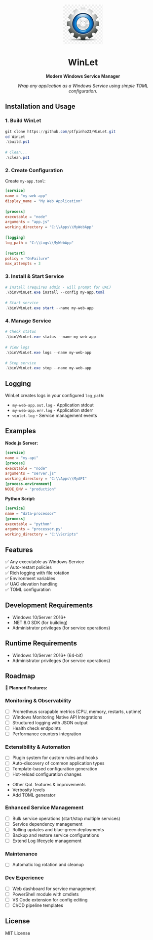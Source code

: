 <div align="center">

<img src="winlet.png" alt="WinLet Logo" width="128" height="128">

# WinLet

**Modern Windows Service Manager**

*Wrap any application as a Windows Service using simple TOML configuration.*

</div>

## Installation and Usage

### 1. Build WinLet
```powershell
git clone https://github.com/ptfpinho23/WinLet.git
cd WinLet
.\build.ps1

# Clean...
.\clean.ps1
```

### 2. Create Configuration
Create `my-app.toml`:
```toml
[service]
name = "my-web-app"
display_name = "My Web Application"

[process]
executable = "node"
arguments = "app.js"
working_directory = "C:\\Apps\\MyWebApp"

[logging]
log_path = "C:\\Logs\\MyWebApp"

[restart]
policy = "OnFailure"
max_attempts = 3
```

### 3. Install & Start Service
```powershell
# Install (requires admin - will prompt for UAC)
.\bin\WinLet.exe install --config my-app.toml

# Start service
.\bin\WinLet.exe start --name my-web-app
```

### 4. Manage Service
```powershell
# Check status
.\bin\WinLet.exe status --name my-web-app

# View logs
.\bin\WinLet.exe logs --name my-web-app

# Stop service
.\bin\WinLet.exe stop --name my-web-app
```

## Logging

WinLet creates logs in your configured `log_path`:
- `my-web-app.out.log` - Application stdout
- `my-web-app.err.log` - Application stderr  
- `winlet.log` - Service management events

## Examples

**Node.js Server:**
```toml
[service]
name = "my-api"
[process]
executable = "node"
arguments = "server.js"
working_directory = "C:\\Apps\\MyAPI"
[process.environment]
NODE_ENV = "production"
```

**Python Script:**
```toml
[service]
name = "data-processor"
[process]
executable = "python"
arguments = "processor.py"
working_directory = "C:\\Scripts"
```

## Features

✅ Any executable as Windows Service  
✅ Auto-restart policies  
✅ Rich logging with file rotation  
✅ Environment variables  
✅ UAC elevation handling  
✅ TOML configuration  

## Development Requirements 

- Windows 10/Server 2016+
- .NET 8.0 SDK (for building)
- Administrator privileges (for service operations)

## Runtime Requirements

- Windows 10/Server 2016+ (64-bit)
- Administrator privileges (for service operations)

## Roadmap

🚧 **Planned Features:**

### Monitoring & Observability
- [ ] Prometheus scrapable metrics (CPU, memory, restarts, uptime)
- [ ] Windows Monitoring Native API Integrations
- [ ] Structured logging with JSON output
- [ ] Health check endpoints
- [ ] Performance counters integration

### Extensibility & Automation  
- [ ] Plugin system for custom rules and hooks
- [ ] Auto-discovery of common application types
- [ ] Template-based configuration generation
- [ ] Hot-reload configuration changes
- Other QoL features & improvements
- Verbosity levels
- Add TOML generator

### Enhanced Service Management
- [ ] Bulk service operations (start/stop multiple services)
- [ ] Service dependency management
- [ ] Rolling updates and blue-green deployments
- [ ] Backup and restore service configurations
- [ ] Extend Log lifecycle management

### Maintenance
- [ ] Automatic log rotation and cleanup

### Dev Experience
- [ ] Web dashboard for service management
- [ ] PowerShell module with cmdlets
- [ ] VS Code extension for config editing
- [ ] CI/CD pipeline templates

## License

MIT License